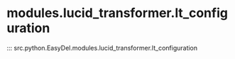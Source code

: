 # modules.lucid_transformer.lt_configuration
::: src.python.EasyDel.modules.lucid_transformer.lt_configuration